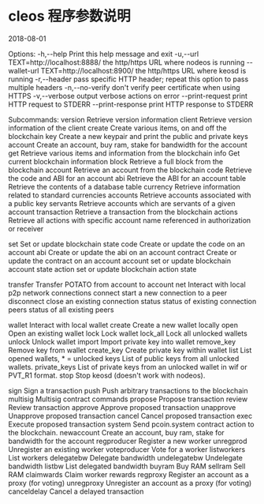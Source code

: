 # cleos 程序参数说明

2018-08-01

Options:
  -h,--help                   Print this help message and exit
  -u,--url TEXT=http://localhost:8888/
                              the http/https URL where nodeos is running
  --wallet-url TEXT=http://localhost:8900/
                              the http/https URL where keosd is running
  -r,--header                 pass specific HTTP header; repeat this option to pass multiple headers
  -n,--no-verify              don't verify peer certificate when using HTTPS
  -v,--verbose                output verbose actions on error
  --print-request             print HTTP request to STDERR
  --print-response            print HTTP response to STDERR

Subcommands:
  version                     Retrieve version information
    client                      Retrieve version information of the client
  create                      Create various items, on and off the blockchain
    key                         Create a new keypair and print the public and private keys
    account                     Create an account, buy ram, stake for bandwidth for the account
  get                         Retrieve various items and information from the blockchain
    info                        Get current blockchain information
    block                       Retrieve a full block from the blockchain
    account                     Retrieve an account from the blockchain
    code                        Retrieve the code and ABI for an account
    abi                         Retrieve the ABI for an account
    table                       Retrieve the contents of a database table
    currency                    Retrieve information related to standard currencies
    accounts                    Retrieve accounts associated with a public key
    servants                    Retrieve accounts which are servants of a given account
    transaction                 Retrieve a transaction from the blockchain
    actions                     Retrieve all actions with specific account name referenced in authorization or receiver

  set                         Set or update blockchain state
    code                        Create or update the code on an account
    abi                         Create or update the abi on an account
    contract                    Create or update the contract on an account
    account                     set or update blockchain account state
    action                      set or update blockchain action state

  transfer                    Transfer POTATO from account to account
  net                         Interact with local p2p network connections
    connect                     start a new connection to a peer
    disconnect                  close an existing connection
    status                      status of existing connection
    peers                       status of all existing peers

  wallet                      Interact with local wallet
    create                      Create a new wallet locally
    open                        Open an existing wallet
    lock                        Lock wallet
    lock_all                    Lock all unlocked wallets
    unlock                      Unlock wallet
    import                      Import private key into wallet
    remove_key                  Remove key from wallet
    create_key                  Create private key within wallet
    list                        List opened wallets, * = unlocked
    keys                        List of public keys from all unlocked wallets.
    private_keys                List of private keys from an unlocked wallet in wif or PVT_R1 format.
    stop                        Stop keosd (doesn't work with nodeos).

  sign                        Sign a transaction
  push                        Push arbitrary transactions to the blockchain
  multisig                    Multisig contract commands
    propose                     Propose transaction
    review                      Review transaction
    approve                     Approve proposed transaction
    unapprove                   Unapprove proposed transaction
    cancel                      Cancel proposed transaction
    exec                        Execute proposed transaction
  system                      Send pcoin.system contract action to the blockchain.
    newaccount                  Create an account, buy ram, stake for bandwidth for the account
    regproducer                 Register a new worker
    unregprod                   Unregister an existing worker
    voteproducer                Vote for a worker
    listworkers                 List workers
    delegatebw                  Delegate bandwidth
    undelegatebw                Undelegate bandwidth
    listbw                      List delegated bandwidth
    buyram                      Buy RAM
    sellram                     Sell RAM
    claimwards                  Claim worker rewards
    regproxy                    Register an account as a proxy (for voting)
    unregproxy                  Unregister an account as a proxy (for voting)
    canceldelay                 Cancel a delayed transaction


